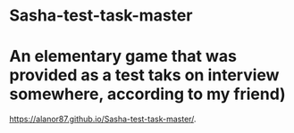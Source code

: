 # Sasha-test-task-master
# An elementary game that was provided as a test taks on interview somewhere, according to my friend)
https://alanor87.github.io/Sasha-test-task-master/.

